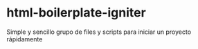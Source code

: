 html-boilerplate-igniter
========================

Simple y sencillo grupo de files y scripts para iniciar un proyecto rápidamente
